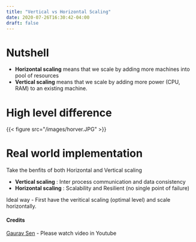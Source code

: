 ```yaml
---
title: "Vertical vs Horizontal Scaling"
date: 2020-07-26T16:30:42-04:00
draft: false
---
```


# Nutshell 
- **Horizontal scaling** means that we scale by adding more machines into  pool of resources 
- **Vertical scaling** means that we scale by adding more power (CPU, RAM) to an existing machine.

# High level difference

{{< figure src="/images/horver.JPG" >}}


# Real world implementation

Take the benfits of both Horizontal and Vertical scaling

- **Vertical scaling** :  Inter process communication and data consistency
- **Horizontal scaling** : Scalability and Resilient (no single point of failure)

Ideal way - First have the veritical scaling (optimal level) and scale horizontally.

#### Credits 
[Gaurav Sen](https://www.youtube.com/watch?v=xpDnVSmNFX0) - Please watch video in Youtube